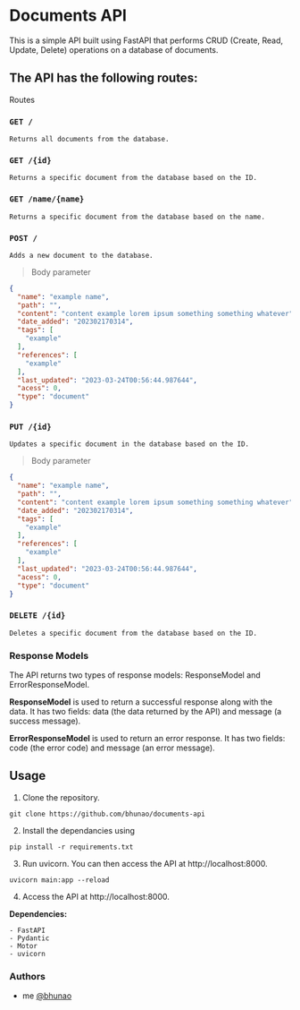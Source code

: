 # Documents API
This is a simple API built using FastAPI that performs CRUD (Create, Read, Update, Delete) operations on a database of documents.

## The API has the following routes:

Routes
### `GET /`

    Returns all documents from the database.

### `GET /{id}`

    Returns a specific document from the database based on the ID.

### `GET /name/{name}`

    Returns a specific document from the database based on the name.

### `POST /`

    Adds a new document to the database.

> Body parameter

```json
{
  "name": "example name",
  "path": "",
  "content": "content example lorem ipsum something something whatever",
  "date_added": "202302170314",
  "tags": [
    "example"
  ],
  "references": [
    "example"
  ],
  "last_updated": "2023-03-24T00:56:44.987644",
  "acess": 0,
  "type": "document"
}
```


### `PUT /{id}`

    Updates a specific document in the database based on the ID.

> Body parameter

```json
{
  "name": "example name",
  "path": "",
  "content": "content example lorem ipsum something something whatever",
  "date_added": "202302170314",
  "tags": [
    "example"
  ],
  "references": [
    "example"
  ],
  "last_updated": "2023-03-24T00:56:44.987644",
  "acess": 0,
  "type": "document"
}
```

### `DELETE /{id}`

    Deletes a specific document from the database based on the ID.

### Response Models

The API returns two types of response models: ResponseModel and ErrorResponseModel.

  **ResponseModel** is used to return a successful response along with the data. It has two fields: data (the data returned by the API) and message (a success message).

  **ErrorResponseModel** is used to return an error response. It has two fields: code (the error code) and message (an error message).

## Usage

1. Clone the repository.
```shell
git clone https://github.com/bhunao/documents-api
```
2. Install the dependancies using
```shell
pip install -r requirements.txt
```
3. Run uvicorn. You can then access the API at http://localhost:8000.
```shell
uvicorn main:app --reload
```
4. Access the API at http://localhost:8000.

**Dependencies:**

    - FastAPI
    - Pydantic
    - Motor
    - uvicorn

### Authors

- me [@bhunao](https://github.com/bhunao/)